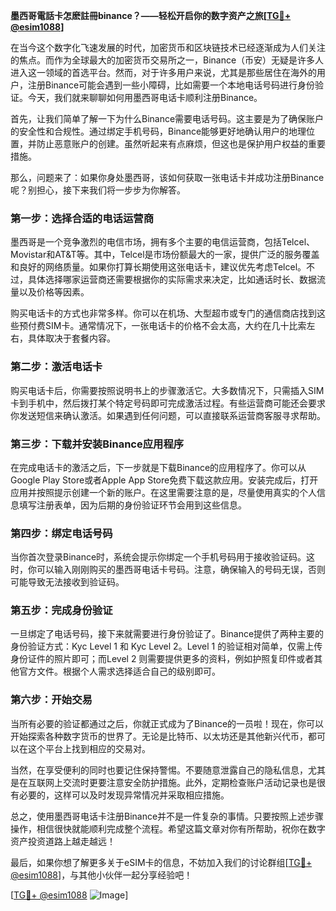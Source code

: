 **墨西哥電話卡怎麽註冊binance？——轻松开启你的数字资产之旅[[TG💪+ @esim1088](https://t.me/s/esim1088)]**

在当今这个数字化飞速发展的时代，加密货币和区块链技术已经逐渐成为人们关注的焦点。而作为全球最大的加密货币交易所之一，Binance（币安）无疑是许多人进入这一领域的首选平台。然而，对于许多用户来说，尤其是那些居住在海外的用户，注册Binance可能会遇到一些小障碍，比如需要一个本地电话号码进行身份验证。今天，我们就来聊聊如何用墨西哥电话卡顺利注册Binance。

首先，让我们简单了解一下为什么Binance需要电话号码。这主要是为了确保账户的安全性和合规性。通过绑定手机号码，Binance能够更好地确认用户的地理位置，并防止恶意账户的创建。虽然听起来有点麻烦，但这也是保护用户权益的重要措施。

那么，问题来了：如果你身处墨西哥，该如何获取一张电话卡并成功注册Binance呢？别担心，接下来我们将一步步为你解答。

### 第一步：选择合适的电话运营商

墨西哥是一个竞争激烈的电信市场，拥有多个主要的电信运营商，包括Telcel、Movistar和AT&T等。其中，Telcel是市场份额最大的一家，提供广泛的服务覆盖和良好的网络质量。如果你打算长期使用这张电话卡，建议优先考虑Telcel。不过，具体选择哪家运营商还需要根据你的实际需求来决定，比如通话时长、数据流量以及价格等因素。

购买电话卡的方式也非常多样。你可以在机场、大型超市或专门的通信商店找到这些预付费SIM卡。通常情况下，一张电话卡的价格不会太高，大约在几十比索左右，具体取决于套餐内容。

### 第二步：激活电话卡

购买电话卡后，你需要按照说明书上的步骤激活它。大多数情况下，只需插入SIM卡到手机中，然后拨打某个特定号码即可完成激活过程。有些运营商可能还会要求你发送短信来确认激活。如果遇到任何问题，可以直接联系运营商客服寻求帮助。

### 第三步：下载并安装Binance应用程序

在完成电话卡的激活之后，下一步就是下载Binance的应用程序了。你可以从Google Play Store或者Apple App Store免费下载这款应用。安装完成后，打开应用并按照提示创建一个新的账户。在这里需要注意的是，尽量使用真实的个人信息填写注册表单，因为后期的身份验证环节会用到这些信息。

### 第四步：绑定电话号码

当你首次登录Binance时，系统会提示你绑定一个手机号码用于接收验证码。这时，你可以输入刚刚购买的墨西哥电话卡号码。注意，确保输入的号码无误，否则可能导致无法接收到验证码。

### 第五步：完成身份验证

一旦绑定了电话号码，接下来就需要进行身份验证了。Binance提供了两种主要的身份验证方式：Kyc Level 1 和 Kyc Level 2。Level 1 的验证相对简单，仅需上传身份证件的照片即可；而Level 2 则需要提供更多的资料，例如护照复印件或者其他官方文件。根据个人需求选择适合自己的级别即可。

### 第六步：开始交易

当所有必要的验证都通过之后，你就正式成为了Binance的一员啦！现在，你可以开始探索各种数字货币的世界了。无论是比特币、以太坊还是其他新兴代币，都可以在这个平台上找到相应的交易对。

当然，在享受便利的同时也要记住保持警惕。不要随意泄露自己的隐私信息，尤其是在互联网上交流时更要注意安全防护措施。此外，定期检查账户活动记录也是很有必要的，这样可以及时发现异常情况并采取相应措施。

总之，使用墨西哥电话卡注册Binance并不是一件复杂的事情。只要按照上述步骤操作，相信很快就能顺利完成整个流程。希望这篇文章对你有所帮助，祝你在数字资产投资道路上越走越远！

最后，如果你想了解更多关于eSIM卡的信息，不妨加入我们的讨论群组[[TG💪+ @esim1088](https://t.me/s/esim1088)]，与其他小伙伴一起分享经验吧！

[[TG💪+ @esim1088](https://t.me/s/esim1088) ![Image](https://i.postimg.cc/4NQfJmqS/Snipaste-2025-05-13-00-14-12.png)]
